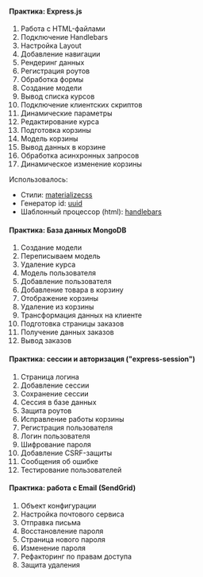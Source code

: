 #### Практика: Express.js

1. Работа с HTML-файлами
2. Подключение Handlebars
3. Настройка Layout
4. Добавление навигации
5. Рендеринг данных
6. Регистрация роутов
7. Обработка формы
8. Создание модели
9. Вывод списка курсов
10. Подключение клиентских скриптов
11. Динамические параметры
12. Редактирование курса
13. Подготовка корзины
14. Модель корзины
15. Вывод данных в корзине
16. Обработка асинхронных запросов
17. Динамическое изменение корзины

Использовалось:
- Стили: [materializecss](https://materializecss.com/cards.html)
- Генератор id: [uuid](https://www.npmjs.com/package/uuid)
- Шаблонный процессор (html): [handlebars](https://handlebarsjs.com)

#### Практика: База данных MongoDB

1. Создание модели
2. Переписываем модель
3. Удаление курса
4. Модель пользователя
5. Добавление пользователя
6. Добавление товара в корзину
7. Отображение корзины
8. Удаление из корзины
9. Трансформация данных на клиенте
10. Подготовка страницы заказов
11. Получение данных заказов
12. Вывод заказов


#### Практика: сессии и авторизация ("express-session")

1. Страница логина
2. Добавление сессии
3. Сохранение сессии
4. Сессия в базе данных
5. Защита роутов
6. Исправление работы корзины
7. Регистрация пользователя
8. Логин пользователя
9. Шифрование пароля
10. Добавление CSRF-защиты
11. Сообщения об ошибке
12. Тестирование пользователей


#### Практика: работа с Email (SendGrid)

1. Объект конфигурации
2. Настройка почтового сервиса
3. Отправка письма
4. Восстановление пароля
5. Страница нового пароля
6. Изменение пароля
7. Рефакторинг по правам доступа
8. Защита удаления